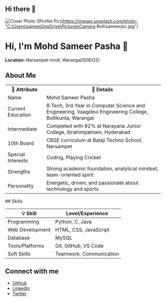 ## Hi there 👋

<!--
**Sameer0166/Sameer0166** is a ✨ _special_ ✨ repository because its `README.md` (this file) appears on your GitHub profile.

Here are some ideas to get you started:

- 🔭 I’m currently working on ...
- 🌱 I’m currently learning ...
- 👯 I’m looking to collaborate on ...
- 🤔 I’m looking for help with ...
- 💬 Ask me about ...
- 📫 How to reach me: ...
- 😄 Pronouns: ...
- ⚡ Fun fact: ...
-->

 ![Cover Photo](https://images.unsplash.com/photo-1465101046530-73398c7f28ca?auto=format&fit=crop&w=1200&q=80)
![Profile Pic](https://images.unsplash.com/photo-"C:\Users\samee\OneDrive\Pictures\Camera Roll\sameerpic.jpg")
# Hi, I'm Mohd Sameer Pasha 👋

**Location:** Narsampet mndl, Warangal(506132)

## About Me

<table>
  <tr>
    <th>📌 Attribute</th>
    <th>📝 Details</th>
  </tr>
  <tr>
    <td>Name</td>
    <td>Mohd Sameer Pasha</td>
  </tr>
  <tr>
    <td>Current Education</td>
    <td>B.Tech, 3rd Year in Computer Science and Engineering, Vaagdevi Engineering College, Bollikunta, Warangal</td>
  </tr>
  <tr>
    <td>Intermediate</td>
    <td>Completed with 92% at Narayana Junior College, Ibrahimpatnam, Hyderabad</td>
  </tr>
  <tr>
    <td>10th Board</td>
    <td>CBSE curriculum at Balaji Techno School, Narsampet</td>
  </tr>
  <tr>
    <td>Special Interests</td>
    <td>Coding, Playing Cricket</td>
  </tr>
  <tr>
    <td>Strengths</td>
    <td>Strong academic foundation, analytical mindset, team-oriented spirit</td>
  </tr>
  <tr>
    <td>Personality</td>
    <td>Energetic, driven, and passionate about technology and sports</td>
  </tr>
</table>
## Skills

| 💡 Skill            | Level/Experience         |
|---------------------|-------------------------|
| Programming         | Python, C, Java         |
| Web Development     | HTML, CSS, JavaScript   |
| Database            | MySQL                   |
| Tools/Platforms     | Git, GitHub, VS Code    |
| Soft Skills         | Teamwork, Communication |
## Connect with me
- [GitHub](https://github.com/Sameer0166)
- [LinkedIn](https://www.linkedin.com/in/mohd-sameer-pasha-987785363)
- [Twitter](https://twitter.com/sameer__0166)
